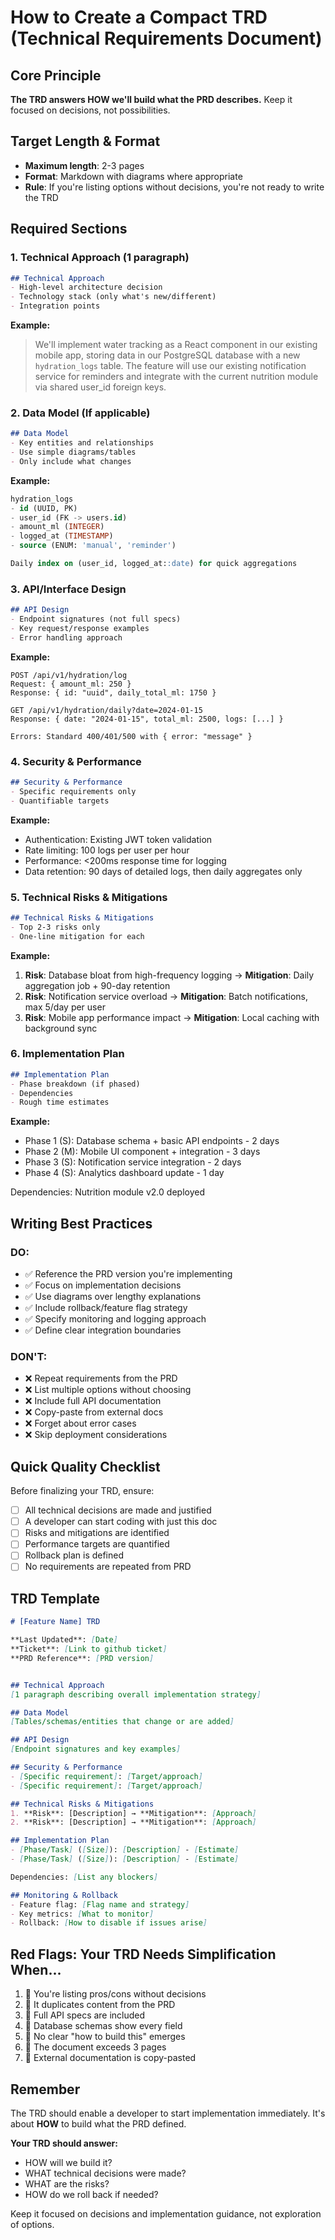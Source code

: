 # How to Create a Compact TRD (Technical Requirements Document)

## Core Principle

**The TRD answers HOW we'll build what the PRD describes.** Keep it focused on decisions, not possibilities.

## Target Length & Format

- **Maximum length**: 2-3 pages
- **Format**: Markdown with diagrams where appropriate
- **Rule**: If you're listing options without decisions, you're not ready to write the TRD

## Required Sections

### 1. Technical Approach (1 paragraph)
```markdown
## Technical Approach
- High-level architecture decision
- Technology stack (only what's new/different)
- Integration points
```

**Example:**
> We'll implement water tracking as a React component in our existing mobile app, storing data in our PostgreSQL database with a new `hydration_logs` table. The feature will use our existing notification service for reminders and integrate with the current nutrition module via shared user_id foreign keys.

### 2. Data Model (If applicable)
```markdown
## Data Model
- Key entities and relationships
- Use simple diagrams/tables
- Only include what changes
```

**Example:**
```sql
hydration_logs
- id (UUID, PK)
- user_id (FK -> users.id)
- amount_ml (INTEGER)
- logged_at (TIMESTAMP)
- source (ENUM: 'manual', 'reminder')

Daily index on (user_id, logged_at::date) for quick aggregations
```

### 3. API/Interface Design
```markdown
## API Design
- Endpoint signatures (not full specs)
- Key request/response examples
- Error handling approach
```

**Example:**
```
POST /api/v1/hydration/log
Request: { amount_ml: 250 }
Response: { id: "uuid", daily_total_ml: 1750 }

GET /api/v1/hydration/daily?date=2024-01-15
Response: { date: "2024-01-15", total_ml: 2500, logs: [...] }

Errors: Standard 400/401/500 with { error: "message" }
```
### 4. Security & Performance
```markdown
## Security & Performance
- Specific requirements only
- Quantifiable targets
```

**Example:**
- Authentication: Existing JWT token validation
- Rate limiting: 100 logs per user per hour
- Performance: <200ms response time for logging
- Data retention: 90 days of detailed logs, then daily aggregates only

### 5. Technical Risks & Mitigations
```markdown
## Technical Risks & Mitigations
- Top 2-3 risks only
- One-line mitigation for each
```

**Example:**
1. **Risk**: Database bloat from high-frequency logging → **Mitigation**: Daily aggregation job + 90-day retention
2. **Risk**: Notification service overload → **Mitigation**: Batch notifications, max 5/day per user
3. **Risk**: Mobile app performance impact → **Mitigation**: Local caching with background sync

### 6. Implementation Plan
```markdown
## Implementation Plan
- Phase breakdown (if phased)
- Dependencies
- Rough time estimates
```

**Example:**
- Phase 1 (S): Database schema + basic API endpoints - 2 days
- Phase 2 (M): Mobile UI component + integration - 3 days  
- Phase 3 (S): Notification service integration - 2 days
- Phase 4 (S): Analytics dashboard update - 1 day

Dependencies: Nutrition module v2.0 deployed

## Writing Best Practices

### DO:
- ✅ Reference the PRD version you're implementing
- ✅ Focus on implementation decisions
- ✅ Use diagrams over lengthy explanations
- ✅ Include rollback/feature flag strategy
- ✅ Specify monitoring and logging approach
- ✅ Define clear integration boundaries

### DON'T:
- ❌ Repeat requirements from the PRD
- ❌ List multiple options without choosing
- ❌ Include full API documentation
- ❌ Copy-paste from external docs
- ❌ Forget about error cases
- ❌ Skip deployment considerations

## Quick Quality Checklist

Before finalizing your TRD, ensure:

- [ ] All technical decisions are made and justified
- [ ] A developer can start coding with just this doc
- [ ] Risks and mitigations are identified
- [ ] Performance targets are quantified
- [ ] Rollback plan is defined
- [ ] No requirements are repeated from PRD

## TRD Template

```markdown
# [Feature Name] TRD

**Last Updated**: [Date]
**Ticket**: [Link to github ticket]
**PRD Reference**: [PRD version]


## Technical Approach
[1 paragraph describing overall implementation strategy]

## Data Model
[Tables/schemas/entities that change or are added]

## API Design
[Endpoint signatures and key examples]

## Security & Performance
- [Specific requirement]: [Target/approach]
- [Specific requirement]: [Target/approach]

## Technical Risks & Mitigations
1. **Risk**: [Description] → **Mitigation**: [Approach]
2. **Risk**: [Description] → **Mitigation**: [Approach]

## Implementation Plan
- [Phase/Task] ([Size]): [Description] - [Estimate]
- [Phase/Task] ([Size]): [Description] - [Estimate]

Dependencies: [List any blockers]

## Monitoring & Rollback
- Feature flag: [Flag name and strategy]
- Key metrics: [What to monitor]
- Rollback: [How to disable if issues arise]
```

## Red Flags: Your TRD Needs Simplification When...

1. 📛 You're listing pros/cons without decisions
2. 📛 It duplicates content from the PRD
3. 📛 Full API specs are included
4. 📛 Database schemas show every field
5. 📛 No clear "how to build this" emerges
6. 📛 The document exceeds 3 pages
7. 📛 External documentation is copy-pasted

## Remember

The TRD should enable a developer to start implementation immediately. It's about **HOW** to build what the PRD defined.

**Your TRD should answer:**
- HOW will we build it?
- WHAT technical decisions were made?
- WHAT are the risks?
- HOW do we roll back if needed?

Keep it focused on decisions and implementation guidance, not exploration of options.
